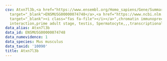 ```yaml
---
csv: Atxn7l3b,<a href="https://www.ensembl.org/Homo_sapiens/Gene/Summary?db=core;g=ENSMUSG00000074748"
  target="_blank">ENSMUSG00000074748</a>,<a href="https://www.ncbi.nlm.nih.gov/pubmed/25450459"
  target="_blank"><i class="fas fa-file"></i></a>",chromatin immunoprecipitation assay,direct
  interaction,prime adult stage, testis, Spermatocyte,,,transcriptional regulation,
data_alias: Atxn7l3b
data_id: ENSMUSG00000074748
data_numevidence: 1
data_species: Mus musculus
data_taxid: '10090'
title: Atxn7l3b
---
```

